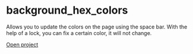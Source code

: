 # background_hex_colors
Allows you to update the colors on the page using the space bar. With the help of a lock, you can fix a certain color, it will not change.

[Open project](https://mkotolevsky.github.io/background_hex_colors/)
